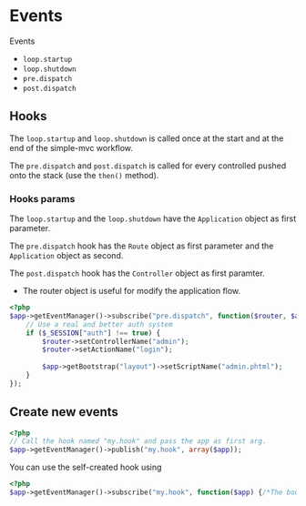 # Events

Events

 * `loop.startup`
 * `loop.shutdown`
 * `pre.dispatch`
 * `post.dispatch`
 
## Hooks

The `loop.startup` and `loop.shutdown` is called once at the start and at the
end of the simple-mvc workflow.

The `pre.dispatch` and `post.dispatch` is called for every controlled pushed 
onto the stack (use the `then()` method).

### Hooks params

The `loop.startup` and the `loop.shutdown` have the `Application` object as 
first parameter.

The `pre.dispatch` hook has the `Route` object as first parameter and the
`Application` object as second.

The `post.dispatch` hook has the `Controller` object as first paramter.

 * The router object is useful for modify the application flow.
 
```php
<?php
$app->getEventManager()->subscribe("pre.dispatch", function($router, $app) {
    // Use a real and better auth system
    if ($_SESSION["auth"] !== true) {
        $router->setControllerName("admin");
        $router->setActionName("login");
        
        $app->getBootstrap("layout")->setScriptName("admin.phtml");
    }
});
```

## Create new events

```php
<?php
// Call the hook named "my.hook" and pass the app as first arg.
$app->getEventManager()->publish("my.hook", array($app));
```

You can use the self-created hook using

```php
<?php
$app->getEventManager()->subscribe("my.hook", function($app) {/*The body*/});
```
